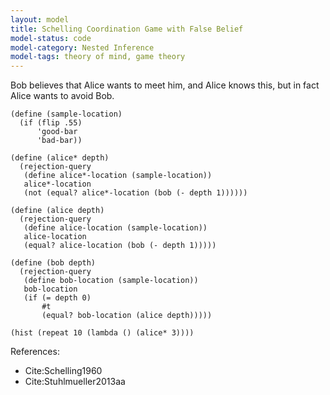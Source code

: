 ```yaml
---
layout: model
title: Schelling Coordination Game with False Belief
model-status: code
model-category: Nested Inference
model-tags: theory of mind, game theory
---
```


Bob believes that Alice wants to meet him, and Alice knows this,
but in fact Alice wants to avoid Bob.

    (define (sample-location)
      (if (flip .55)
          'good-bar
          'bad-bar))
    
    (define (alice* depth)
      (rejection-query
       (define alice*-location (sample-location))
       alice*-location
       (not (equal? alice*-location (bob (- depth 1))))))
    
    (define (alice depth)
      (rejection-query
       (define alice-location (sample-location))
       alice-location
       (equal? alice-location (bob (- depth 1)))))
    
    (define (bob depth)
      (rejection-query
       (define bob-location (sample-location))
       bob-location
       (if (= depth 0)
           #t
           (equal? bob-location (alice depth)))))
    
    (hist (repeat 10 (lambda () (alice* 3))))

References:

- Cite:Schelling1960
- Cite:Stuhlmueller2013aa
